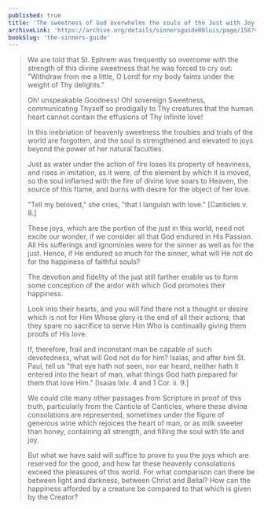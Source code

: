 ```yaml
---
published: true
title: 'The sweetness of God overwhelms the souls of the Just with Joy'
archiveLink: 'https://archive.org/details/sinnersguide00luis/page/158?view=theater'
bookSlug: 'the-sinners-guide'
---
```


> We are told that St. Ephrem was frequently so overcome with the strength of this divine sweetness that he was forced to cry out: "Withdraw from me a little, O Lord! for my body faints under the weight of Thy delights."
> 
> Oh! unspeakable Goodness! Oh! sovereign Sweetness, communicating Thyself so prodigally to Thy creatures that the human heart cannot contain the effusions of Thy infinite love!
> 
> In this inebriation of heavenly sweetness the troubles and trials of the world are forgotten, and the soul is strengthened and elevated to joys beyond the power of her natural faculties.
> 
> Just as water under the action of fire loses its property of heaviness, and rises in imitation, as it were, of the element by which it is moved, so the soul inflamed with the fire of divine love soars to Heaven, the source of this flame, and burns with desire for the object of her love.
> 
> "Tell my beloved," she cries, "that I languish with love." [Canticles v. 8.]
> 
> These joys, which are the portion of the just in this world, need not excite our wonder, if we consider all that God endured in His Passion. All His sufferings and ignominies were for the sinner as well as for the just. Hence, if He endured so much for the sinner, what will He not do for the happiness of faithful souls?
>
> The devotion and fidelity of the just still farther enable us to form some conception of the ardor with which God promotes their happiness.
> 
> Look into their hearts, and you will find there not a thought or desire which is not for Him Whose glory is the end of all their actions; that they spare no sacrifice to serve Him Who is continually giving them proofs of His love.
> 
> If, therefore, frail and inconstant man be capable of such devotedness, what will God not do for him? Isaias, and after him St. Paul, tell us "that eye hath not seen, nor ear heard, neither hath it entered into the heart of man, what things God hath prepared for them that love Him." [Isaias lxiv. 4 and 1 Cor. ii. 9.]
> 
> We could cite many other passages from Scripture in proof of this truth, particularly from the Canticle of Canticles, where these divine consolations are represented, sometimes under the figure of generous wine which rejoices the heart of man, or as milk sweeter than honey, containing all strength, and filling the soul with life and joy.
> 
> But what we have said will suffice to prove to you the joys which are reserved for the good, and how far these heavenly consolations exceed the pleasures of this world. For what comparison can there be between light and darkness, between Christ and Belial? How can the happiness afforded by a creature be compared to that which is given by the Creator?

